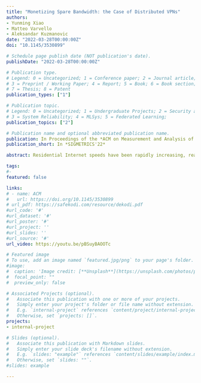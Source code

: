 ```yaml
---
title: "Monetizing Spare Bandwidth: the Case of Distributed VPNs"
authors:
- Yunming Xiao
- Matteo Varvello
- Aleksandar Kuzmanovic
date: "2022-03-28T00:00:00Z"
doi: "10.1145/3530899"

# Schedule page publish date (NOT publication's date).
publishDate: "2022-03-28T00:00:00Z"

# Publication type.
# Legend: 0 = Uncategorized; 1 = Conference paper; 2 = Journal article;
# 3 = Preprint / Working Paper; 4 = Report; 5 = Book; 6 = Book section;
# 7 = Thesis; 8 = Patent
publication_types: ["1"]

# Publication topic.
# Legend: 0 = Uncategorized; 1 = Undergraduate Projects; 2 = Security and Privacy;
# 3 = System Reliability; 4 = MLSys; 5 = Federated Learning; 
publication_topics: ["2"]

# Publication name and optional abbreviated publication name.
publication: In Proceedings of the *ACM on Measurement and Analysis of Computing Systems* 
publication_short: In *SIGMETRICS'22*

abstract: Residential Internet speeds have been rapidly increasing, reaching averages of ∼100 Mbps in most developed countries. Several studies have shown that users have way more bandwidth than they need, only using about 20-30% on a regular day. Several systems exploit this trend by enabling users to monetize their spare bandwidth, e.g., by sharing their WiFi connection or by participating in distributed proxy or VPN (dVPN) services. Despite the proliferation of such systems, little is known on how such marketplaces operate, what are the key factors that determine the price of the spare bandwidth, and how such prices differ worldwide. In this work, we shed some light on this topic using dVPNs as a use-case. We start by formalizing the problem of bandwidth monetization as an optimization between a buyer’s cost and seller’s income. Next, we explore three popular dVPNs (Mysterium, Sentinel, and Tachyon) using both active and passive measurements. We find that dVPNs have a large and growing footprint, and offer comparable performance to their centralized counterpart. We identify Mysterium (in the US) as the most concrete realization of a bandwidth marketplace, for which we derive a value of spare Internet bandwidth ranging between 11 and 14 cents per GB. We also show that both buyers and sellers utilize ad-hoc “rules-of-thumb” when choosing their prices, which results in a sub-optimal marketplace. By applying our optimization, a seller’s income can be tripled by setting a price lower than the default one which allows to attract more buyers. These observations motivate us to create RING, a first and concrete system which helps sellers to automatically adjust their prices and traffic volumes across multiple marketplaces. 

tags:
#- 
featured: false

links:
# - name: ACM
#   url: https://doi.org/10.1145/3530899
# url_pdf: https://safekodi.com/resource/dekodi.pdf
#url_code: '#'
#url_dataset: '#'
#url_poster: '#'
#url_project: ''
#url_slides: ''
#url_source: '#'
url_video: https://youtu.be/pBSuyBAOOTc

# Featured image
# To use, add an image named `featured.jpg/png` to your page's folder. 
#image:
#  caption: 'Image credit: [**Unsplash**](https://unsplash.com/photos/pLCdAaMFLTE)'
#  focal_point: ""
#  preview_only: false

# Associated Projects (optional).
#   Associate this publication with one or more of your projects.
#   Simply enter your project's folder or file name without extension.
#   E.g. `internal-project` references `content/project/internal-project/index.md`.
#   Otherwise, set `projects: []`.
projects:
- internal-project

# Slides (optional).
#   Associate this publication with Markdown slides.
#   Simply enter your slide deck's filename without extension.
#   E.g. `slides: "example"` references `content/slides/example/index.md`.
#   Otherwise, set `slides: ""`.
#slides: example

---
```

